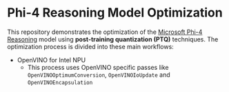 # Phi-4 Reasoning Model Optimization

This repository demonstrates the optimization of the [Microsoft Phi-4 Reasoning](https://huggingface.co/microsoft/Phi-4-reasoning) model using **post-training quantization (PTQ)** techniques. The optimization process is divided into these main workflows:

- OpenVINO for Intel NPU
   + This process uses OpenVINO specific passes like `OpenVINOOptimumConversion`, `OpenVINOIoUpdate` and `OpenVINOEncapsulation`
